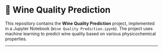 # 🍷 Wine Quality Prediction

This repository contains the **Wine Quality Prediction** project, implemented in a Jupyter Notebook (`Wine Quality Prediction.ipynb`). The project uses machine learning to predict wine quality based on various physicochemical properties.

--- 
